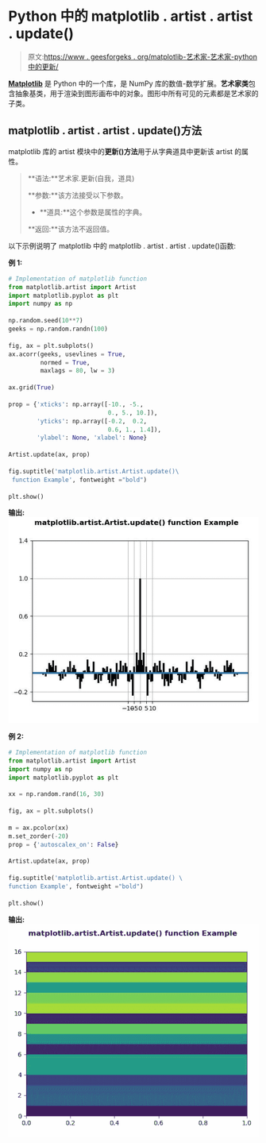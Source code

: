# Python 中的 matplotlib . artist . artist . update()

> 原文:[https://www . geesforgeks . org/matplotlib-艺术家-艺术家-python 中的更新/](https://www.geeksforgeeks.org/matplotlib-artist-artist-update-in-python/)

**[Matplotlib](https://www.geeksforgeeks.org/python-introduction-matplotlib/)** 是 Python 中的一个库，是 NumPy 库的数值-数学扩展。**艺术家类**包含抽象基类，用于渲染到图形画布中的对象。图形中所有可见的元素都是艺术家的子类。

## matplotlib . artist . artist . update()方法

matplotlib 库的 artist 模块中的**更新()方法**用于从字典道具中更新该 artist 的属性。

> **语法:**艺术家.更新(自我，道具)
> 
> **参数:**该方法接受以下参数。
> 
> *   **道具:**这个参数是属性的字典。
> 
> **返回:**该方法不返回值。

以下示例说明了 matplotlib 中的 matplotlib . artist . artist . update()函数:

**例 1:**

```py
# Implementation of matplotlib function
from matplotlib.artist import Artist
import matplotlib.pyplot as plt 
import numpy as np 

np.random.seed(10**7) 
geeks = np.random.randn(100) 

fig, ax = plt.subplots() 
ax.acorr(geeks, usevlines = True, 
         normed = True, 
         maxlags = 80, lw = 3) 

ax.grid(True) 

prop = {'xticks': np.array([-10., -5.,
                            0., 5., 10.]), 
        'yticks': np.array([-0.2,  0.2, 
                            0.6, 1., 1.4]), 
        'ylabel': None, 'xlabel': None} 

Artist.update(ax, prop) 

fig.suptitle('matplotlib.artist.Artist.update()\
 function Example', fontweight ="bold") 

plt.show()
```

**输出:**
![](img/e3d0f1788b7cdccbbf96a7077b370fad.png)

**例 2:**

```py
# Implementation of matplotlib function
from matplotlib.artist import Artist
import numpy as np  
import matplotlib.pyplot as plt  

xx = np.random.rand(16, 30)  

fig, ax = plt.subplots()  

m = ax.pcolor(xx)  
m.set_zorder(-20) 
prop = {'autoscalex_on': False}

Artist.update(ax, prop) 

fig.suptitle('matplotlib.artist.Artist.update() \
function Example', fontweight ="bold") 

plt.show()
```

**输出:**
![](img/d37fb50de364a2688d699cdffa89adb6.png)